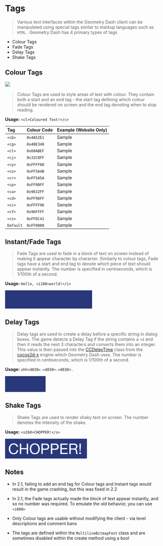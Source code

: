 # Tags

> Various text interfaces within the Geometry Dash client can be manipulated using special tags similar to markup languages such as `HTML.` Geometry Dash has 4 primary types of tags

- Colour Tags
- Fade Tags
- Delay Tags
- Shake Tags

## Colour Tags

<link rel="stylesheet" href="stylesheets/imageStyles.css">
<img src="https://raw.githubusercontent.com/Wyliemaster/gddocs/master/assets/screenshots/colour_tags.png" class="alertlayer">

> Colour Tags are used to style areas of text with colour. They contain both a start and an end tag - the start tag defining which colour should be rendered on screen and the end tag denoting when to stop reading. 

**Usage:** `<cl>Coloured Text!</c>`

<link rel="stylesheet" href="stylesheets/colour_tags.css">

| Tag       | Colour Code | Example (Website Only)                                 |
| :-------- | :---------- | :----------------------------------------------------- |
| `<cb>`    | `0x4A52E1`  | <cb>Sample</cb>                                        |
| `<cg>`    | `0x40E348`  | <cg>Sample</cg>                                        |
| `<cl>`    | `0x60ABEF`  | <cl>Sample</cg>                                        |
| `<cj>`    | `0x32C8FF`  | <cj>Sample</cj>                                        |
| `<cy>`    | `0xFFFF00`  | <cy>Sample</cy>                                        |
| `<co>`    | `0xFF5A4B`  | <co>Sample</co>                                        |
| `<cr>`    | `0xFF5A5A`  | <cr>Sample</cr>                                        |
| `<cp>`    | `0xFF00FF`  | <cp>Sample</cp>                                        |
| `<ca>`    | `0x9632FF`  | <ca>Sample</ca>                                        |
| `<cd>`    | `0xFF96FF`  | <cd>Sample</cd>                                        |
| `<cc>`    | `0xFFFF96`  | <cc>Sample</cc>                                        |
| `<cf>`    | `0x96FFFF`  | <cf>Sample</cf>                                        |
| `<cs>`    | `0xFFDC41`  | <cs>Sample</cs>                                        |
| `Default` | `0xFF0000`  | <ccDefault>Sample</ccDefault> <!-- Ha Ha funny joke--> |

## Instant/Fade Tags

> Fade Tags are used to fade in a block of text on screen instead of making it appear character by character. Similarly to colour tags, Fade tags have a start and end tag to denote which piece of text should appear instantly. The number is specified in centiseconds, which is 1/100th of a second.

**Usage:** `Hello, <i100>world!</i>`

![fade-in preview](../assets/images/fadein_tag.gif)

## Delay Tags

> Delay tags are used to create a delay before a specific string in dialog boxes. The game detects a Delay Tag if the string contains a `<d` and then it reads the next 3 characters and converts them into an integer. This value is then passed into the [CCDelayTime](https://docs.cocos2d-x.org/api-ref/cplusplus/V2.2/d6/dde/classcocos2d_1_1_c_c_delay_time.html) class from the [cocos2d-x](/) engine which Geometry Dash uses. The number is specified in centiseconds, which is 1/100th of a second.

**Usage:** `uhh<d030>.<d030>.<d030>.`

![delay preview](../assets/images/delay_tag.gif)

## Shake Tags

> Shake Tags are used to render shaky text on screen. The number denotes the intensity of the shake.

**Usage:** `<s260>CHOPPER!</s>`

![shake preview](../assets/images/shake_tag.gif)

## Notes

- In 2.1, failing to add an end tag for Colour tags and Instant tags would result in the game crashing, but this was fixed in 2.2

- In 2.1, the Fade tags actually made the block of text appear instantly, and so no number was required. To emulate the old behavior, you can use `<i000>`

- Only Colour tags are usable without modifying the client - via level descriptions and comment bans

- The tags are defined within the `MultilineBitmapFont` class and are sometimes disabled within the create method using a bool
